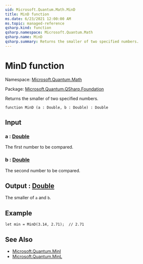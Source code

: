 ```yaml
---
uid: Microsoft.Quantum.Math.MinD
title: MinD function
ms.date: 6/23/2021 12:00:00 AM
ms.topic: managed-reference
qsharp.kind: function
qsharp.namespace: Microsoft.Quantum.Math
qsharp.name: MinD
qsharp.summary: Returns the smaller of two specified numbers.
---
```


# MinD function

Namespace: [Microsoft.Quantum.Math](xref:Microsoft.Quantum.Math)

Package: [Microsoft.Quantum.QSharp.Foundation](https://nuget.org/packages/Microsoft.Quantum.QSharp.Foundation)


Returns the smaller of two specified numbers.

```qsharp
function MinD (a : Double, b : Double) : Double
```


## Input

### a : [Double](xref:microsoft.quantum.qsharp.valueliterals#double-literals)

The first number to be compared.


### b : [Double](xref:microsoft.quantum.qsharp.valueliterals#double-literals)

The second number to be compared.



## Output : [Double](xref:microsoft.quantum.qsharp.valueliterals#double-literals)

The smaller of `a` and `b`.

## Example

```qsharplet min = MinD(3.14, 2.71);  // 2.71```

## See Also

- [Microsoft.Quantum.MinI](xref:Microsoft.Quantum.MinI)
- [Microsoft.Quantum.MinL](xref:Microsoft.Quantum.MinL)